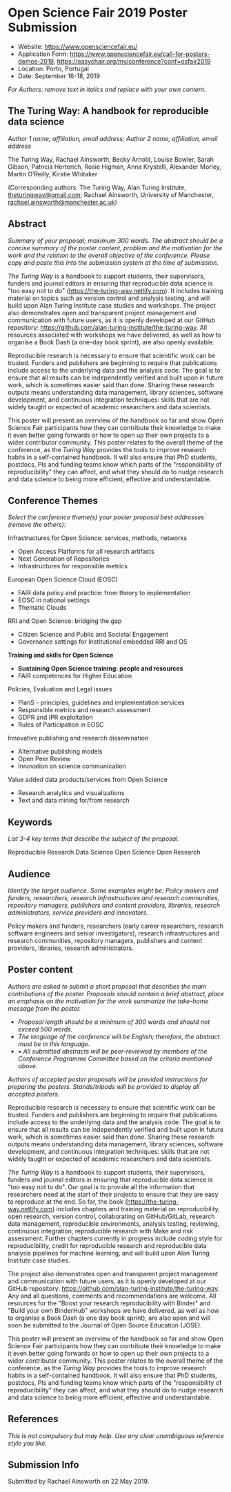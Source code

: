 # Open Science Fair 2019 Poster Submission

* Website: https://www.opensciencefair.eu/
* Application Form: https://www.opensciencefair.eu/call-for-posters-demos-2019, https://easychair.org/my/conference?conf=osfair2019
* Location: Porto, Portugal
* Date: September 16-18, 2019

*For Authors: remove text in italics and replace with your own content.*

## The Turing Way: A handbook for reproducible data science

*Author 1 name, affiliation, email address; Author 2 name, affiliation, email address*

The Turing Way, Rachael Ainsworth, Becky Arnold, Louise Bowler, Sarah Gibson, Patricia Herterich, Rosie Higman, Anna Krystalli, Alexander Morley, Martin O’Reilly, Kirstie Whitaker

(Corresponding authors: The Turing Way, Alan Turing Institute, theturingway@gmail.com; Rachael Ainsworth, University of Manchester, rachael.ainsworth@manchester.ac.uk)

## Abstract

*Summary of your proposal; maximum 300 words. The abstract should be a concise summary of the poster content, problem and the motivation for the work and the relation to the overall objective of the conference. Please copy and paste this into the submission system at the time of submission.*

*The Turing Way* is a handbook to support students, their supervisors, funders and journal editors in ensuring that reproducible data science is "too easy not to do" (https://the-turing-way.netlify.com).
It includes training material on topics such as version control and analysis testing, and will build upon Alan Turing Institute case studies and workshops.
The project also demonstrates open and transparent project management and communication with future users, as it is openly developed at our GitHub repository: https://github.com/alan-turing-institute/the-turing-way.
All resources associated with workshops we have delivered, as well as how to organise a Book Dash (a one-day book sprint), are also openly available.

Reproducible research is necessary to ensure that scientific work can be trusted.
Funders and publishers are beginning to require that publications include access to the underlying data and the analysis code.
The goal is to ensure that all results can be independently verified and built upon in future work, which is sometimes easier said than done.
Sharing these research outputs means understanding data management, library sciences, software development, and continuous integration techniques: skills that are not widely taught or expected of academic researchers and data scientists.

This poster will present an overview of the handbook so far and show Open Science Fair participants how they can contribute their knowledge to make it even better going forwards or how to open up their own projects to a wider contributor community.
This poster relates to the overall theme of the conference, as the *Turing Way* provides the tools to improve research habits in a self-contained handbook.
It will also ensure that PhD students, postdocs, PIs and funding teams know which parts of the "responsibility of reproducibility" they can affect, and what they should do to nudge research and data science to being more efficient, effective and understandable.

## Conference Themes

*Select the conference theme(s) your poster proposal best addresses (remove the others):*

Infrastructures for Open Science: services, methods, networks
*	Open Access Platforms for all research artifacts
*	Next Generation of Repositories
*	Infrastructures for responsible metrics

European Open Science Cloud (EOSC)
*	FAIR data policy and practice: from theory to implementation
*	EOSC in national settings
*	Thematic Clouds

RRI and Open Science: bridging the gap
*	Citizen Science and Public and Societal Engagement
*	 Governance settings for Institutional embedded RRI and OS

__Training and skills for Open Science__
*	__Sustaining Open Science training: people and resources__
*	FAIR competences for Higher Education

Policies, Evaluation and Legal issues
*	PlanS - principles, guidelines and implementation services
*	Responsible metrics and research assessment
*	GDPR and IPR exploitation
*	Rules of Participation in EOSC

Innovative publishing and research dissemination
*	Alternative publishing models
*	Open Peer Review
*	Innovation on science communication

Value added data products/services from Open Science
*	Research analytics and visualizations
*	Text and data mining for/from research

## Keywords

*List 3-4 key terms that describe the subject of the proposal.*

Reproducible Research
Data Science
Open Science
Open Research

## Audience

*Identify the target audience. Some examples might be: Policy makers and funders, researchers, research Infrastructures and research communities, repository managers, publishers and content providers, libraries, research administrators, service providers and innovators.*

Policy makers and funders, researchers (early career researchers, research software engineers and senior investigators), research infrastructures and research communities, repository managers, publishers and content providers, libraries, research administrators.

## Poster content

*Authors are asked to submit a short proposal that describes the main contributions of the poster. Proposals should contain a brief abstract, place an emphasis on the motivation for the work summarize the take-home message from the poster.*

*	_Proposal length should be a minimum of 300 words and should not exceed 500 words._
*	_The language of the conference will be English; therefore, the abstract must be in this language._
*	_•	All submitted abstracts will be peer-reviewed by members of the Conference Programme Committee based on the criteria mentioned above._

*Authors of accepted poster proposals will be provided instructions for preparing the posters. Stands/tripods will be provided to display all accepted posters.*

Reproducible research is necessary to ensure that scientific work can be trusted.
Funders and publishers are beginning to require that publications include access to the underlying data and the analysis code.
The goal is to ensure that all results can be independently verified and built upon in future work, which is sometimes easier said than done.
Sharing these research outputs means understanding data management, library sciences, software development, and continuous integration techniques: skills that are not widely taught or expected of academic researchers and data scientists.

*The Turing Way* is a handbook to support students, their supervisors, funders and journal editors in ensuring that reproducible data science is "too easy not to do".
Our goal is to provide all the information that researchers need at the start of their projects to ensure that they are easy to reproduce at the end.
So far, the book (https://the-turing-way.netlify.com) includes chapters and training material on reproducibility, open research, version control, collaborating on GitHub/GitLab, research data management, reproducible environments, analysis testing, reviewing, continuous integration, reproducible research with Make and risk assessment.
Further chapters currently in progress include coding style for reproducibility, credit for reproducible research and reproducible data analysis pipelines for machine learning, and will build upon Alan Turing Institute case studies.

The project also demonstrates open and transparent project management and communication with future users, as it is openly developed at our GitHub repository: https://github.com/alan-turing-institute/the-turing-way.
Any and all questions, comments and recommendations are welcome.
All resources for the "Boost your research reproducibility with Binder" and "Build your own BinderHub" workshops we have delivered, as well as how to organise a Book Dash (a one day book sprint), are also open and will soon be submitted to the Journal of Open Source Education (JOSE).

This poster will present an overview of the handbook so far and show Open Science Fair participants how they can contribute their knowledge to make it even better going forwards or how to open up their own projects to a wider contributor community.
This poster relates to the overall theme of the conference, as the *Turing Way* provides the tools to improve research habits in a self-contained handbook.
It will also ensure that PhD students, postdocs, PIs and funding teams know which parts of the "responsibility of reproducibility" they can affect, and what they should do to nudge research and data science to being more efficient, effective and understandable.

## References
*This is not compulsory but may help. Use any clear unambiguous reference style you like.*


## Submission Info

Submitted by Rachael Ainsworth on 22 May 2019.

